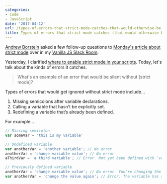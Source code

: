 ```yaml
---
categories:
- Code
- JavaScript
date: '2017-04-12'
url: /types-of-errors-that-strict-mode-catches-that-would-otherwise-be-ignored/
title: Types of errors that strict mode catches (that would otherwise be ignored)
---
```


[Andrew Borstein](http://andrewborstein.com) asked a few follow-up questions to [Monday's article about strict mode](/javascript-strict-mode-and-why-you-should-always-use-it/) over in my [Vanilla JS Slack Room](/vanilla-js-guidebook/).

Yesterday, I clarified [where to enable strict mode in your scripts](/where-to-activate-strict-mode-in-your-scripts/). Today, let's talk about the kinds of errors it catches.

> What's an example of an error that would be silent without [strict mode]?

Types of errors that would get ignored without strict mode include...

1. Missing semicolons after variable declarations.
2. Calling a variable that hasn’t be explicitly set.
3. Redefining a variable that’s already been defined.

For example...

```javascript
// Missing semicolon
var someVar = 'this is my variable'

// Undefined variable
var anotherVar = 'another variable'; // No error
anotherVar = 'change variable value'; // No error
aThirdVar = 'a third variable'; // Error. Not yet been defined with `var`

// Previously defined variable
anotherVar = 'change variable value'; // No error. You're changing the value of a previously set variable
var anotherVar = 'change the value again'; // Error. The variable has already been set, so you should leave off the `var`, which implies it's a new variable
```